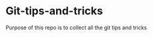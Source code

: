 Git-tips-and-tricks
===================

Purpose of this repo is to collect all the git tips and tricks